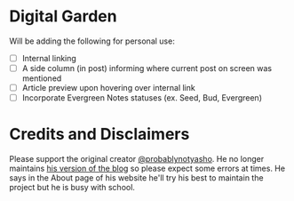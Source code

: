 # Digital Garden

Will be adding the following for personal use:
- [ ] Internal linking
- [ ] A side column (in post) informing where current post on screen was mentioned
- [ ] Article preview upon hovering over internal link
- [ ] Incorporate Evergreen Notes statuses (ex. Seed, Bud, Evergreen)

# Credits and Disclaimers

Please support the original creator [@probablynotyasho](https://github.com/probablynotyasho). He no longer maintains [his version of the blog](https://notyasho.netlify.app/blogs) so please expect some errors at times. He says in the About page of his website he'll try his best to maintain the project but he is busy with school.
